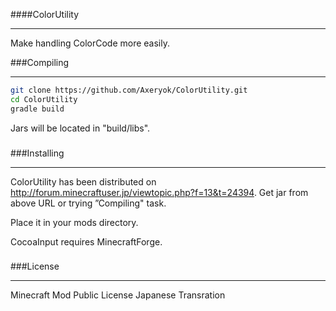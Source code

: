 ####ColorUtility
***
Make handling ColorCode more easily.

###Compiling
***
```Bash
git clone https://github.com/Axeryok/ColorUtility.git
cd ColorUtility
gradle build
```
Jars will be located in "build/libs".

###
###Installing
***
ColorUtility has been distributed on http://forum.minecraftuser.jp/viewtopic.php?f=13&t=24394.
Get jar from above URL or trying ”Compiling" task.

Place it in your mods directory.

CocoaInput requires MinecraftForge.

###
###License
***
Minecraft Mod Public License Japanese Transration
